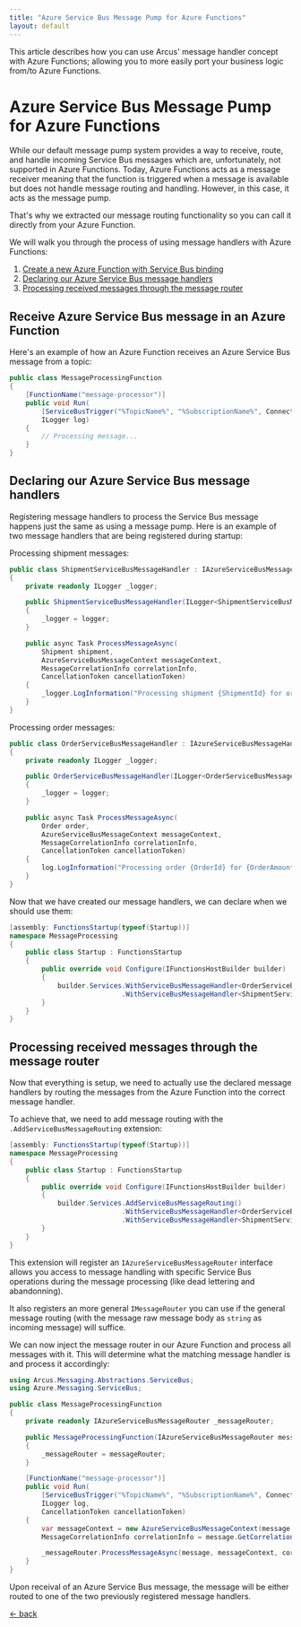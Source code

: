 ```yaml
---
title: "Azure Service Bus Message Pump for Azure Functions"
layout: default
---
```


This article describes how you can use Arcus' message handler concept with Azure Functions; allowing you to more easily port your business logic from/to Azure Functions.

# Azure Service Bus Message Pump for Azure Functions
While our default message pump system provides a way to receive, route, and handle incoming Service Bus messages which are, unfortunately, not supported in Azure Functions.
Today, Azure Functions acts as a message receiver meaning that the function is triggered when a message is available but does not handle message routing and handling. However, in this case, it acts as the message pump.

That's why we extracted our message routing functionality so you can call it directly from your Azure Function.

We will walk you through the process of using message handlers with Azure Functions:

1. [Create a new Azure Function with Service Bus binding](#receive-azure-service-bus-message-in-an-azure-function)
2. [Declaring our Azure Service Bus message handlers](#declaring-our-azure-service-bus-message-handlers)
3. [Processing received messages through the message router](#processing-received-messages-through-the-message-router)

## Receive Azure Service Bus message in an Azure Function
Here's an example of how an Azure Function receives an Azure Service Bus message from a topic:

```csharp
public class MessageProcessingFunction
{
    [FunctionName("message-processor")]
    public void Run(
        [ServiceBusTrigger("%TopicName%", "%SubscriptionName%", Connection = "ServiceBusConnectionString")] Message message, 
        ILogger log)
    {
        // Processing message...
    }
}
```

## Declaring our Azure Service Bus message handlers
Registering message handlers to process the Service Bus message happens just the same as using a message pump.
Here is an example of two message handlers that are being registered during startup:

Processing shipment messages:

```csharp
public class ShipmentServiceBusMessageHandler : IAzureServiceBusMessageHandler<Shipment>
{
    private readonly ILogger _logger;

    public ShipmentServiceBusMessageHandler(ILogger<ShipmentServiceBusMessageHandler> logger)
    {
        _logger = logger;
    }

    public async Task ProcessMessageAsync(
        Shipment shipment,
        AzureServiceBusMessageContext messageContext,
        MessageCorrelationInfo correlationInfo,
        CancellationToken cancellationToken)
    {
        _logger.LogInformation("Processing shipment {ShipmentId} for order #{OrderId}", shipment.Id, shipment.Order.Id);
    }
}
```

Processing order messages:

```csharp
public class OrderServiceBusMessageHandler : IAzureServiceBusMessageHandler<Order>
{
    private readonly ILogger _logger;

    public OrderServiceBusMessageHandler(ILogger<OrderServiceBusMessageHandler> logger)
    {
        _logger = logger;
    }

    public async Task ProcessMessageAsync(
        Order order,
        AzureServiceBusMessageContext messageContext,
        MessageCorrelationInfo correlationInfo,
        CancellationToken cancellationToken)
    {
        log.LogInformation("Processing order {OrderId} for {OrderAmount} units of {OrderArticle} bought by {CustomerFirstName} {CustomerLastName}", order.Id, order.Amount, order.ArticleNumber, order.Customer.
    }
}
```

Now that we have created our message handlers, we can declare when we should use them:

```csharp
[assembly: FunctionsStartup(typeof(Startup))]
namespace MessageProcessing
{
    public class Startup : FunctionsStartup
    {
        public override void Configure(IFunctionsHostBuilder builder)
        {
            builder.Services.WithServiceBusMessageHandler<OrderServiceBusMessageHandler, Order>(messageContext => messageContext.UserProperties["MessageType"] == MessageType.Order)
                            .WithServiceBusMessageHandler<ShipmentServiceBusMessageHandler, Shipment>(messageContext => messageContext.UserProperties["MessageType"] == MessageType.Shipment);
        }
    }
}
```

## Processing received messages through the message router
Now that everything is setup, we need to actually use the declared message handlers by routing the messages from the Azure Function into the correct message handler.

To achieve that, we need to add message routing with the `.AddServiceBusMessageRouting` extension:

```csharp
[assembly: FunctionsStartup(typeof(Startup))]
namespace MessageProcessing
{
    public class Startup : FunctionsStartup
    {
        public override void Configure(IFunctionsHostBuilder builder)
        {
            builder.Services.AddServiceBusMessageRouting()
                            .WithServiceBusMessageHandler<OrderServiceBusMessageHandler, Order>(messageContext => messageContext.UserProperties["MessageType"] == MessageType.Order)
                            .WithServiceBusMessageHandler<ShipmentServiceBusMessageHandler, Shipment>(messageContext => messageContext.UserProperties["MessageType"] == MessageType.Shipment);
        }
    }
}
```

This extension will register an `IAzureServiceBusMessageRouter` interface allows you access to message handling with specific Service Bus operations during the message processing (like dead lettering and abandonning).

It also registers an more general `IMessageRouter` you can use if the general message routing (with the message raw message body as `string` as incoming message) will suffice.

We can now inject the message router in our Azure Function and process all messages with it.
This will determine what the matching message handler is and process it accordingly:

```csharp
using Arcus.Messaging.Abstractions.ServiceBus;
using Azure.Messaging.ServiceBus;

public class MessageProcessingFunction
{
    private readonly IAzureServiceBusMessageRouter _messageRouter;

    public MessageProcessingFunction(IAzureServiceBusMessageRouter messageRouter)
    {
        _messageRouter = messageRouter;
    }

    [FunctionName("message-processor")]
    public void Run(
        [ServiceBusTrigger("%TopicName%", "%SubscriptionName%", Connection = "ServiceBusConnectionString")] ServiceBusReceivedMessage message, 
        ILogger log,
        CancellationToken cancellationToken)
    {
        var messageContext = new AzureServiceBusMessageContext(message.MessageId, message.SystemProperties, message.UserProperties);
        MessageCorrelationInfo correlationInfo = message.GetCorrelationInfo();

        _messageRouter.ProcessMessageAsync(message, messageContext, correlationInfo, cancellationToken);
    }
}
```

Upon receival of an Azure Service Bus message, the message will be either routed to one of the two previously registered message handlers.

[&larr; back](/)
